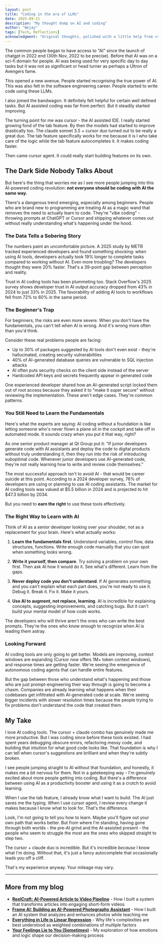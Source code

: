 ```yaml
---
layout: post
title: "Coding in the era of LLMs"
date: 2025-09-21
description: "My thought dump on AI and coding"
author: "Bejay"
tags: [Tech, Reflections]
acknowledgment: "Original thoughts, polished with a little help from <span style='color: #3182ce; font-weight: 500;'>Claude</span>."
---
```


The common people began to have access to "AI" since the launch of chatgpt in 2022 end (30th Nov, 2022 to be precise).
Before that AI was on a sci-fi domain for people. AI was being used for very specific day to day tasks but it was not as significant or head turner as perhaps a Ultron of Avengers fame.

This opened a new avenue. People started recognising the true power of AI. This was also felt in the software engineering career. People started to write code using these LLMs.

I also joined the bandwagon. It definitely felt helpful for certain well defined tasks.
But AI assisted coding was far from perfect. But it steadily started improving. 

The turning point for me was cursor - the AI assisted IDE. I really started growing fond of the tab feature. By then the models had started to improve drastically too. The claude sonnet 3.5 + cursor duo turned out to be really a great duo. The tab feature specifically works for me because it is I who take care of the logic while the tab feature autocompletes it. It makes coding faster.

Then came cursor agent. It could really start building features on its own.

## The Dark Side Nobody Talks About

But here's the thing that worries me as I see more people jumping into this AI-powered coding revolution: **not everyone should be coding with AI the same way.**

There's a dangerous trend emerging, especially among beginners. People who are brand new to programming are treating AI as a magic wand that removes the need to actually learn to code. They're "vibe coding" - throwing prompts at ChatGPT or Cursor and shipping whatever comes out without really understanding what's happening under the hood.

### The Data Tells a Sobering Story

The numbers paint an uncomfortable picture. A 2025 study by METR tracked experienced developers and found something shocking: when using AI tools, developers actually took 19% longer to complete tasks compared to working without AI. Even more troubling? The developers thought they were 20% faster. That's a 39-point gap between perception and reality.

Trust in AI coding tools has been plummeting too. Stack Overflow's 2025 survey shows developer trust in AI output accuracy dropped from 43% in 2024 to just 33% in 2025. The favorability of adding AI tools to workflows fell from 72% to 60% in the same period.

### The Beginner's Trap

For beginners, the risks are even more severe. When you don't have the fundamentals, you can't tell when AI is wrong. And it's wrong more often than you'd think.

Consider these real problems people are facing:

- Up to 30% of packages suggested by AI tools don't even exist - they're hallucinated, creating security vulnerabilities
- 40% of AI-generated database queries are vulnerable to SQL injection attacks
- AI often puts security checks on the client side instead of the server
- Hardcoded API keys and secrets frequently appear in generated code

One experienced developer shared how an AI-generated script locked them out of root access because they asked it to "make it super secure" without reviewing the implementation. These aren't edge cases. They're common patterns.

### You Still Need to Learn the Fundamentals

Here's what the experts are saying: AI coding without a foundation is like letting someone who's never flown a plane sit in the cockpit and take off in automated mode. It sounds crazy when you put it that way, right?

As one senior product manager at Qt Group put it: "If junior developers generate code with AI assistants and deploy the code to digital products without truly understanding it, then they run into the risk of introducing suboptimal code. Whenever junior developers use AI-generated code, they're not really learning how to write and review code themselves."

The most successful approach isn't to avoid AI - that would be career suicide at this point. According to a 2024 developer survey, 76% of developers are using or planning to use AI coding assistants. The market for AI coding tools was valued at $5.5 billion in 2024 and is projected to hit $47.3 billion by 2034.

But you need to **earn the right** to use these tools effectively.

### The Right Way to Learn with AI

Think of AI as a senior developer looking over your shoulder, not as a replacement for your brain. Here's what actually works:

1. **Learn the fundamentals first**. Understand variables, control flow, data structures, functions. Write enough code manually that you can spot when something looks wrong.

2. **Write it yourself, then compare**. Try solving a problem on your own first. Then ask AI how it would do it. See what's different. Learn from the gaps.

3. **Never deploy code you don't understand**. If AI generates something and you can't explain what each part does, you're not ready to use it. Debug it. Break it. Fix it. Make it yours.

4. **Use AI to augment, not replace, learning**. AI is incredible for explaining concepts, suggesting improvements, and catching bugs. But it can't build your mental model of how code works.

The developers who will thrive aren't the ones who can write the best prompts. They're the ones who know enough to recognize when AI is leading them astray.

### Looking Forward

AI coding tools are only going to get better. Models are improving, context windows are expanding (Cursor now offers 1M+ token context windows), and response times are getting faster. We're seeing the emergence of autonomous coding agents that can handle entire features.

But the gap between those who understand what's happening and those who are just prompt-engineering their way through is going to become a chasm. Companies are already learning what happens when their codebases get infiltrated with AI-generated code at scale. We're seeing bigger incidents with slower resolution times because the people trying to fix problems don't understand the code that created them.

## My Take

I love AI coding tools. The cursor + claude combo has genuinely made me more productive. But I was coding since before these tools existed. I had spent years debugging obscure errors, refactoring messy code, and building that intuition for what good code looks like. That foundation is why I can tell when cursor's suggestions are brilliant and when they're subtly broken.

I see people jumping straight to AI without that foundation, and honestly, it makes me a bit nervous for them. Not in a gatekeeping way - I'm genuinely excited about more people getting into coding. But there's a difference between using AI as a productivity booster and using it as a crutch to avoid learning.

When I use the tab feature, I already know what I want to build. The AI just saves me the typing. When I use cursor agent, I review every change it makes because I know what to look for. That's the difference.

Look, I'm not going to tell you how to learn. Maybe you'll figure out your own path that works better. But from where I'm standing, having gone through both worlds - the pre-AI grind and the AI-assisted present - the people who seem to struggle the most are the ones who skipped straight to step two.

The cursor + claude duo is incredible. But it's incredible *because* I know what I'm doing. Without that, it's just a fancy autocomplete that occasionally leads you off a cliff.

That's my experience anyway. Your mileage may vary.

---

## More from my blog

- **[ReelCraft: AI-Powered Article to Video Pipeline](/2025/10/30/reel-craft.html)** - How I built a system that transforms articles into engaging short-form videos
- **[Frame AI: Building an AI-Powered Photography Assistant](/2025/10/20/frame-ai.html)** - How I built an AI system that analyzes and enhances photos while teaching me
- **[Everything in Life is Linear Regression](/2025/10/16/life-is-linear-regression.html)** - Why life's complexities are best understood as weighted combinations of multiple factors
- **[Your Feelings Lie to You (Sometimes)](/2025/04/15/your-feelings-lie-to-you-sometimes.html)** - My exploration of how emotions and logic shape our decision-making process